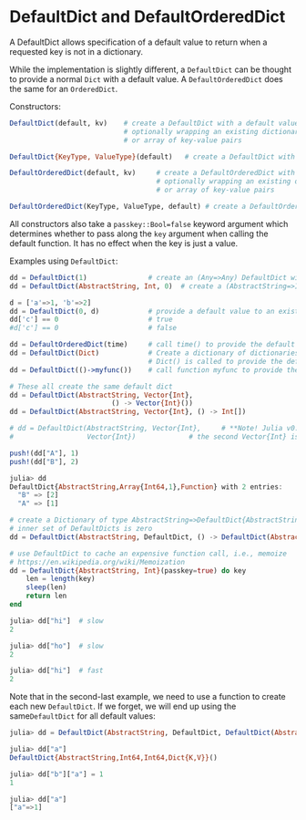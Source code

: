 # DefaultDict and DefaultOrderedDict

A DefaultDict allows specification of a default value to return when a
requested key is not in a dictionary.

While the implementation is slightly different, a `DefaultDict` can be
thought to provide a normal `Dict` with a default value. A
`DefaultOrderedDict` does the same for an `OrderedDict`.

Constructors:

```julia
DefaultDict(default, kv)    # create a DefaultDict with a default value or function,
                            # optionally wrapping an existing dictionary
                            # or array of key-value pairs

DefaultDict{KeyType, ValueType}(default)   # create a DefaultDict with Dict type (KeyType,ValueType)

DefaultOrderedDict(default, kv)     # create a DefaultOrderedDict with a default value or function,
                                    # optionally wrapping an existing dictionary
                                    # or array of key-value pairs

DefaultOrderedDict(KeyType, ValueType, default) # create a DefaultOrderedDict with Dict type (KeyType,ValueType)
```

All constructors also take a `passkey::Bool=false` keyword argument which determines whether to pass along the `key`
argument when calling the default function. It has no effect when the key is just a value.

Examples using `DefaultDict`:

```julia
dd = DefaultDict(1)               # create an (Any=>Any) DefaultDict with a default value of 1
dd = DefaultDict(AbstractString, Int, 0)  # create a (AbstractString=>Int) DefaultDict with a default value of 0

d = ['a'=>1, 'b'=>2]
dd = DefaultDict(0, d)            # provide a default value to an existing dictionary
dd['c'] == 0                      # true
#d['c'] == 0                      # false

dd = DefaultOrderedDict(time)     # call time() to provide the default value for an OrderedDict
dd = DefaultDict(Dict)            # Create a dictionary of dictionaries
                                  # Dict() is called to provide the default value
dd = DefaultDict(()->myfunc())    # call function myfunc to provide the default value

# These all create the same default dict
dd = DefaultDict(AbstractString, Vector{Int},
                         () -> Vector{Int}())
dd = DefaultDict(AbstractString, Vector{Int}, () -> Int[])

# dd = DefaultDict(AbstractString, Vector{Int},     # **Note! Julia v0.4 and later only!
#                  Vector{Int})             # the second Vector{Int} is called as a function

push!(dd["A"], 1)
push!(dd["B"], 2)

julia> dd
DefaultDict{AbstractString,Array{Int64,1},Function} with 2 entries:
  "B" => [2]
  "A" => [1]

# create a Dictionary of type AbstractString=>DefaultDict{AbstractString, Int}, where the default of the
# inner set of DefaultDicts is zero
dd = DefaultDict(AbstractString, DefaultDict, () -> DefaultDict(AbstractString,Int,0))

# use DefaultDict to cache an expensive function call, i.e., memoize
# https://en.wikipedia.org/wiki/Memoization
dd = DefaultDict{AbstractString, Int}(passkey=true) do key
    len = length(key)
    sleep(len)
    return len
end

julia> dd["hi"]  # slow
2

julia> dd["ho"]  # slow
2

julia> dd["hi"]  # fast
2
```

Note that in the second-last example, we need to use a function to create each new `DefaultDict`.
If we forget, we will end up using the same`DefaultDict` for all default values:

```julia
julia> dd = DefaultDict(AbstractString, DefaultDict, DefaultDict(AbstractString,Int,0));

julia> dd["a"]
DefaultDict{AbstractString,Int64,Int64,Dict{K,V}}()

julia> dd["b"]["a"] = 1
1

julia> dd["a"]
["a"=>1]
```
